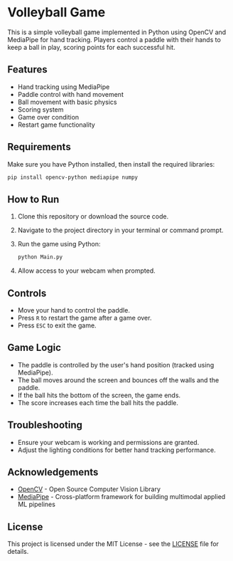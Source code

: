 


# Volleyball Game

This is a simple volleyball game implemented in Python using OpenCV and MediaPipe for hand tracking. Players control a paddle with their hands to keep a ball in play, scoring points for each successful hit. 

## Features

- Hand tracking using MediaPipe
- Paddle control with hand movement
- Ball movement with basic physics
- Scoring system
- Game over condition
- Restart game functionality

## Requirements

Make sure you have Python installed, then install the required libraries:

```bash
pip install opencv-python mediapipe numpy
```

## How to Run

1. Clone this repository or download the source code.
2. Navigate to the project directory in your terminal or command prompt.
3. Run the game using Python:

   ```bash
   python Main.py
   ```

4. Allow access to your webcam when prompted.

## Controls

- Move your hand to control the paddle.
- Press `R` to restart the game after a game over.
- Press `ESC` to exit the game.

## Game Logic

- The paddle is controlled by the user's hand position (tracked using MediaPipe).
- The ball moves around the screen and bounces off the walls and the paddle.
- If the ball hits the bottom of the screen, the game ends.
- The score increases each time the ball hits the paddle.

## Troubleshooting

- Ensure your webcam is working and permissions are granted.
- Adjust the lighting conditions for better hand tracking performance.

## Acknowledgements

- [OpenCV](https://opencv.org/) - Open Source Computer Vision Library
- [MediaPipe](https://mediapipe.dev/) - Cross-platform framework for building multimodal applied ML pipelines

## License

This project is licensed under the MIT License - see the [LICENSE](LICENSE) file for details.


